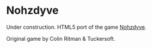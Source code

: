 # Nohzdyve

Under construction. HTML5 port of the game [Nohzdyve](https://tuckersoft.net/ealing20541/nohzdyve/).

Original game by Colin Ritman & Tuckersoft.

